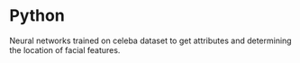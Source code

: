 # Python
Neural networks trained on celeba dataset to get attributes and determining the location of facial features.
